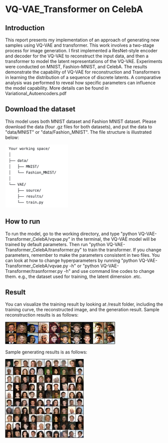 # VQ-VAE_Transformer on CelebA
## Introduction
This report presents my implementation of an approach of generating new samples using VQ-VAE and transformer. This work involves a two-stage process for image generation. I first implemented a ResNet-style encoder and decoder for the VQ-VAE to reconstruct the input data, and then a transformer to model the latent representations of the VQ-VAE. Experiments were conducted on MNIST, Fashion-MNIST, and CelebA. The results demonstrate the capability of VQ-VAE for reconstruction and Transformers in learning the distribution of a sequence of discrete latents. A comparative analysis was performed to reveal how specific parameters can influence the model capability.
More details can be found in Variational_Autoencoders.pdf

## Download the dataset
This model uses both MNIST dataset and Fashion MNIST dataset. Please download the data (four .gz files for both datasets), and
put the data to "data/MNIST" or "data/Fashion_MNIST". The file structure is illustrated below:

<img src="file_structure.png" width="200" height="200">

## How to run
To run the model, go to the working directory, and type "python VQ-VAE-Transformer_CelebA/vqvae.py" in the terminal, the VQ-VAE model will be trained by default parameters. Then run "python VQ-VAE-Transformer_CelebA/transformer.py" to train the transformer. If you change parameters, remember to make the parameters consistent in two files. You can look at how to change hyperparameters by running "python VQ-VAE-Transformer_CelebA/vqvae.py -h" or "python VQ-VAE-Transformer/trasnformer.py -h" and use command line codes to change them. e.g., the dataset used for training, the latent dimension .etc.

## Result
You can visualize the training result by looking at /result folder, including the training curve, the reconstructed image, and the generation result. Sample reconstruction results is as follows:

<img src="images/celeba_rec.png" width="350" height="70">

Sample generating results is as follows:

<img src="images/celeba_gen.png" width="250" height="250">
